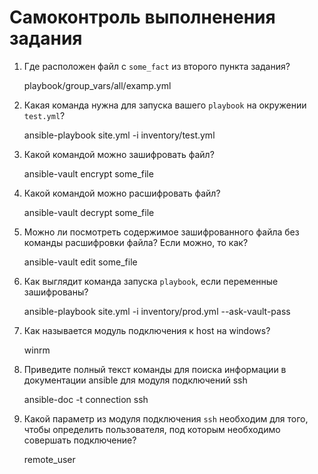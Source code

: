 # Самоконтроль выполненения задания

1. Где расположен файл с `some_fact` из второго пункта задания?

    playbook/group_vars/all/examp.yml

2. Какая команда нужна для запуска вашего `playbook` на окружении `test.yml`?

    ansible-playbook site.yml -i inventory/test.yml 

3. Какой командой можно зашифровать файл?

    ansible-vault encrypt some_file

4. Какой командой можно расшифровать файл?

    ansible-vault decrypt some_file

5. Можно ли посмотреть содержимое зашифрованного файла без команды расшифровки файла? Если можно, то как?

    ansible-vault edit some_file

6. Как выглядит команда запуска `playbook`, если переменные зашифрованы?

    ansible-playbook site.yml -i inventory/prod.yml --ask-vault-pass

7. Как называется модуль подключения к host на windows?

    winrm

8. Приведите полный текст команды для поиска информации в документации ansible для модуля подключений ssh

    ansible-doc -t connection ssh

9. Какой параметр из модуля подключения `ssh` необходим для того, чтобы определить пользователя, под которым необходимо совершать подключение?

    remote_user
